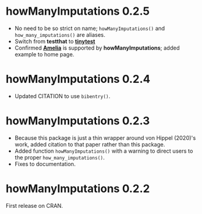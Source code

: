 # howManyImputations 0.2.5

- No need to be so strict on name; `howManyImputations()` and
  `how_many_imputations()` are aliases.
- Switch from **testthat** to
  [**tinytest**](https://CRAN.R-project.org/package=tinytest)
- Confirmed [**Amelia**](https://CRAN.R-project.org/package=Amelia) is supported
  by **howManyImputations**; added example to home page.

# howManyImputations 0.2.4

- Updated CITATION to use `bibentry()`.

# howManyImputations 0.2.3

- Because this package is just a thin wrapper around von Hippel (2020)'s work,
  added citation to that paper rather than this package.
- Added function `howManyImputations()` with a warning to direct users to the
  proper `how_many_imputations()`.
- Fixes to documentation.

# howManyImputations 0.2.2

First release on CRAN.
